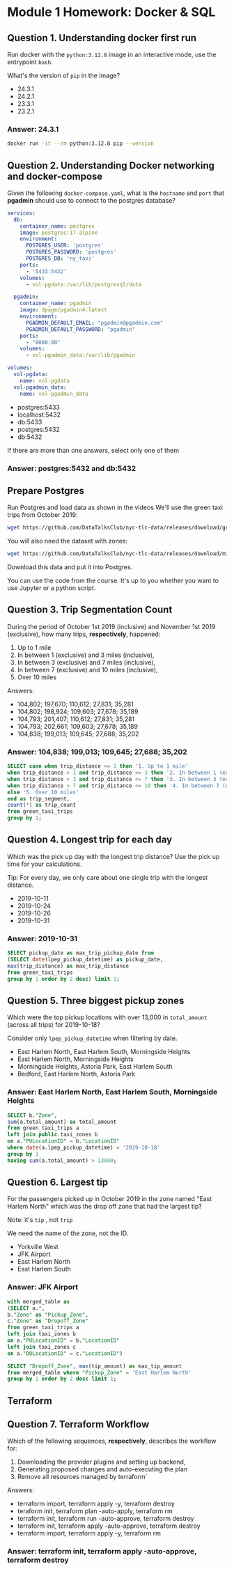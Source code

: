 # Module 1 Homework: Docker & SQL

## Question 1. Understanding docker first run 

Run docker with the `python:3.12.8` image in an interactive mode, use the entrypoint `bash`.

What's the version of `pip` in the image?

- 24.3.1
- 24.2.1
- 23.3.1
- 23.2.1
### Answer: 24.3.1

``` bash
docker run -it --rm python:3.12.8 pip --version
```


## Question 2. Understanding Docker networking and docker-compose

Given the following `docker-compose.yaml`, what is the `hostname` and `port` that **pgadmin** should use to connect to the postgres database?

```yaml
services:
  db:
    container_name: postgres
    image: postgres:17-alpine
    environment:
      POSTGRES_USER: 'postgres'
      POSTGRES_PASSWORD: 'postgres'
      POSTGRES_DB: 'ny_taxi'
    ports:
      - '5433:5432'
    volumes:
      - vol-pgdata:/var/lib/postgresql/data

  pgadmin:
    container_name: pgadmin
    image: dpage/pgadmin4:latest
    environment:
      PGADMIN_DEFAULT_EMAIL: "pgadmin@pgadmin.com"
      PGADMIN_DEFAULT_PASSWORD: "pgadmin"
    ports:
      - "8080:80"
    volumes:
      - vol-pgadmin_data:/var/lib/pgadmin  

volumes:
  vol-pgdata:
    name: vol-pgdata
  vol-pgadmin_data:
    name: vol-pgadmin_data
```

- postgres:5433
- localhost:5432
- db:5433
- postgres:5432
- db:5432

If there are more than one answers, select only one of them

### Answer: postgres:5432 and db:5432

##  Prepare Postgres

Run Postgres and load data as shown in the videos
We'll use the green taxi trips from October 2019:

```bash
wget https://github.com/DataTalksClub/nyc-tlc-data/releases/download/green/green_tripdata_2019-10.csv.gz
```

You will also need the dataset with zones:

```bash
wget https://github.com/DataTalksClub/nyc-tlc-data/releases/download/misc/taxi_zone_lookup.csv
```

Download this data and put it into Postgres.

You can use the code from the course. It's up to you whether
you want to use Jupyter or a python script.

## Question 3. Trip Segmentation Count

During the period of October 1st 2019 (inclusive) and November 1st 2019 (exclusive), how many trips, **respectively**, happened:
1. Up to 1 mile
2. In between 1 (exclusive) and 3 miles (inclusive),
3. In between 3 (exclusive) and 7 miles (inclusive),
4. In between 7 (exclusive) and 10 miles (inclusive),
5. Over 10 miles 

Answers:

- 104,802;  197,670;  110,612;  27,831;  35,281
- 104,802;  198,924;  109,603;  27,678;  35,189
- 104,793;  201,407;  110,612;  27,831;  35,281
- 104,793;  202,661;  109,603;  27,678;  35,189
- 104,838;  199,013;  109,645;  27,688;  35,202

 ### Answer: 104,838;  199,013;  109,645;  27,688;  35,202
  ```sql
  SELECT case when trip_distance <= 1 then '1. Up to 1 mile'
  when trip_distance > 1 and trip_distance <= 3 then '2. In between 1 (exclusive) and 3 miles (inclusive)'
  when trip_distance > 3 and trip_distance <= 7 then '3. In between 3 (exclusive) and 7 miles (inclusive)'
  when trip_distance > 7 and trip_distance <= 10 then '4. In between 7 (exclusive) and 10 miles (inclusive)'
  else '5. Over 10 miles'
  end as trip_segment,
  count(*) as trip_count
  from green_taxi_trips
  group by 1;
  ```


## Question 4. Longest trip for each day

Which was the pick up day with the longest trip distance?
Use the pick up time for your calculations.

Tip: For every day, we only care about one single trip with the longest distance. 

- 2019-10-11
- 2019-10-24
- 2019-10-26
- 2019-10-31

### Answer: 2019-10-31

```sql
SELECT pickup_date as max_trip_pickup_date from 
(SELECT date(lpep_pickup_datetime) as pickup_date,
max(trip_distance) as max_trip_distance
from green_taxi_trips
group by 1 order by 2 desc) limit 1;
```


## Question 5. Three biggest pickup zones

Which were the top pickup locations with over 13,000 in
`total_amount` (across all trips) for 2019-10-18?

Consider only `lpep_pickup_datetime` when filtering by date.
 
- East Harlem North, East Harlem South, Morningside Heights
- East Harlem North, Morningside Heights
- Morningside Heights, Astoria Park, East Harlem South
- Bedford, East Harlem North, Astoria Park

### Answer: East Harlem North, East Harlem South, Morningside Heights
```sql
SELECT b."Zone",
sum(a.total_amount) as total_amount
from green_taxi_trips a
left join public.taxi_zones b
on a."PULocationID" = b."LocationID"
where date(a.lpep_pickup_datetime) = '2019-10-18'
group by 1
having sum(a.total_amount) > 13000;
```

## Question 6. Largest tip

For the passengers picked up in October 2019 in the zone
named "East Harlem North" which was the drop off zone that had
the largest tip?

Note: it's `tip` , not `trip`

We need the name of the zone, not the ID.

- Yorkville West
- JFK Airport
- East Harlem North
- East Harlem South

### Answer: JFK Airport
```sql
with merged_table as
(SELECT a.*,
b."Zone" as "Pickup_Zone",
c."Zone" as "Dropoff_Zone"
from green_taxi_trips a
left join taxi_zones b
on a."PULocationID" = b."LocationID"
left join taxi_zones c
on a."DOLocationID" = c."LocationID")

SELECT "Dropoff_Zone", max(tip_amount) as max_tip_amount
from merged_table where "Pickup_Zone" = 'East Harlem North'
group by 1 order by 2 desc limit 1;
```


## Terraform



## Question 7. Terraform Workflow

Which of the following sequences, **respectively**, describes the workflow for: 
1. Downloading the provider plugins and setting up backend,
2. Generating proposed changes and auto-executing the plan
3. Remove all resources managed by terraform`

Answers:
- terraform import, terraform apply -y, terraform destroy
- teraform init, terraform plan -auto-apply, terraform rm
- terraform init, terraform run -auto-approve, terraform destroy
- terraform init, terraform apply -auto-approve, terraform destroy
- terraform import, terraform apply -y, terraform rm

### Answer: terraform init, terraform apply -auto-approve, terraform destroy

